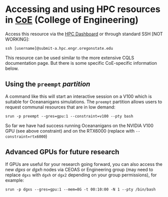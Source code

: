 # Accessing and using HPC resources in [CoE](https://it.engineering.oregonstate.edu/hpc) (College of Engineering)

Access this resource via the [HPC Dashboard](https://ondemand.hpc.engr.oregonstate.edu/) or through standard SSH [NOT WORKING]:

```shell
ssh [username]@submit-a.hpc.engr.oregonstate.edu
```

This resource can be used similar to the more extensive CQLS documentation page. But there is some specific CoE-specific information below.

## Using the ``preempt`` _partition_

A command like this will start an interactive session on a V100 which is suitable for Oceananigans simulations. The ``preempt`` partition allows users to request communal resources that are in low demand:

```shell
srun -p preempt --gres=gpu:1 --constraint=v100 --pty bash
```

So far we have had success running Oceananigans on the NVIDIA V100 GPU (see above constraint) and on the RTX6000 (replace with ``--constraint=rtx6000``)

## Advanced GPUs for future research

If GPUs are useful for your research going forward, you can also access the new _dgxs_ or _dgxh_ nodes via CEOAS or Engineering group (may need to replace ``dgxs`` with ``dgxh`` or ``dgx2`` depending on your group permissions), for example:

```shell
srun -p dgxs --gres=gpu:1 --mem=8G -t 00:10:00 -N 1 --pty /bin/bash
```

